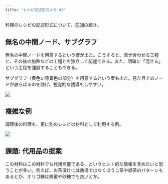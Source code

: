 ```yaml
---
title: 'レシピ記述形式メモ #2'
---
```

料理のレシピの記述形式について、[前回](https://r7kamura.com/articles/2022-05-13-mermaid-recipe-memo)の続き。

無名の中間ノード、サブグラフ
--------------

無名の中間ノードを用意するという案が出た。こうすると、混ぜ合わせる工程と、その後の加熱などの工程とを独立して記述できる。また、明確に「混ぜる」という工程を強調することもできる。

サブグラフ（黄色い背景色の部分）を用意するという案も出た。見た目上のノードが散らばるのを防げ、視覚的な誘導もしやすい。

![](https://lh5.googleusercontent.com/OfiKWp9g5XBmYBv3ekKIX6L8Af70M-lJSp2kCgu5rkK5vpTP6OUUhWIyJYtPRa0oKC9QcxwnRsB7er9AEEObWQfebw1x0JrdT7EHonU3D0jMxFUinQrruFt8eauL258C2hCS58T8nmDi3mjIuuSY_4XEGxeyb23MQ-pPFse4z0j1Ywi16c32xAQQRd8n)

複雑な例
----

調理後の料理を、更に別のレシピの材料として利用する例。

![](https://lh3.googleusercontent.com/cQQZkeyt5gOJ5jOGFYxpHrYD9yvClqO4smwnW-Ro4BGxfm-SIZjFmzSj8wqks5Kapc-VRzNYQHL9BohUjagW59PjG9PLCnCgPlBasplXiMotpZmnrwoSfZyv0wIeKnZYqN62lDGcq-Ry-qvkq807ZDHrK2HsH-8yBKYy3Kqe9auHo8rQfNs1QAoFQAxA)

課題: 代用品の提案
----------

この材料はこの材料でも代用可能である、というヒント的な情報を含めたいと思うことが多い。例えば、お茶漬けには熱湯ではなくほうじ茶や緑茶のパターンもあるとか、オリゴ糖は蜂蜜や砂糖でも良いとか。

